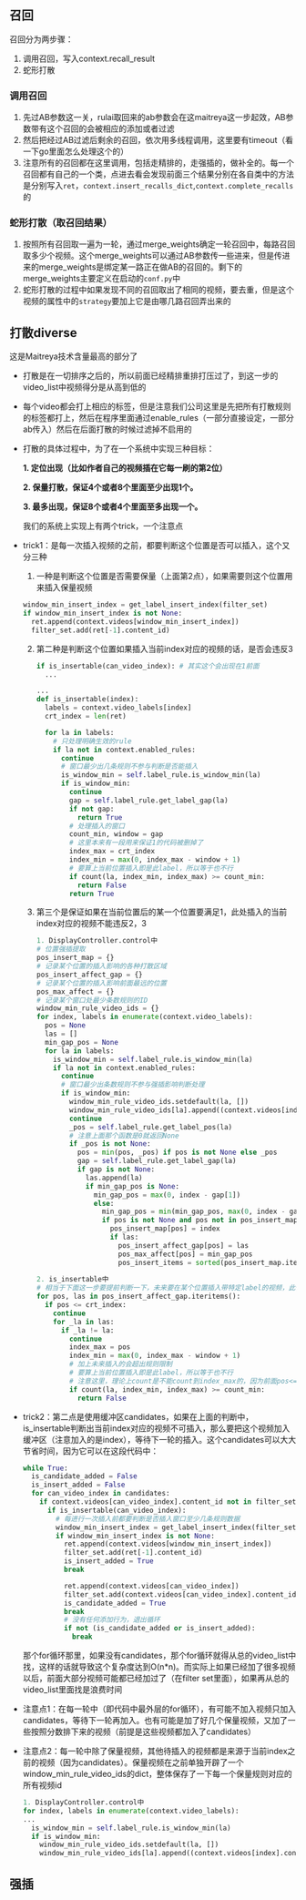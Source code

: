 ## 召回

召回分为两步骤：

1. 调用召回，写入context.recall_result
2. 蛇形打散

### 调用召回

1. 先过AB参数这一关，rulai取回来的ab参数会在这maitreya这一步起效，AB参数带有这个召回的会被相应的添加或者过滤
2. 然后把经过AB过滤后剩余的召回，依次用多线程调用，这里要有timeout（看一下go里面怎么处理这个的）
3. 注意所有的召回都在这里调用，包括走精排的，走强插的，做补全的。每一个召回都有自己的一个类，点进去看会发现前面三个结果分别在各自类中的方法是分别写入`ret`，`context.insert_recalls_dict`,`context.complete_recalls`的

### 蛇形打散（取召回结果）

1. 按照所有召回取一遍为一轮，通过merge_weights确定一轮召回中，每路召回取多少个视频。这个merge_weights可以通过AB参数传一些进来，但是传进来的merge_weights是绑定某一路正在做AB的召回的。剩下的merge_weights主要定义在启动的`conf.py`中
2. 蛇形打散的过程中如果发现不同的召回取出了相同的视频，要去重，但是这个视频的属性中的`strategy`要加上它是由哪几路召回弄出来的



## 打散diverse

这是Maitreya技术含量最高的部分了

+ 打散是在一切排序之后的，所以前面已经精排重排打压过了，到这一步的video_list中视频得分是从高到低的

+ 每个video都会打上相应的标签，但是注意我们公司这里是先把所有打散规则的标签都打上，然后在程序里面通过enable_rules（一部分直接设定，一部分ab传入）然后在后面打散的时候过滤掉不启用的

+ 打散的具体过程中，为了在一个系统中实现三种目标：

  **1. 定位出现（比如作者自己的视频插在它每一刷的第2位）**

  **2. 保量打散，保证4个或者8个里面至少出现1个。**

  **3. 最多出现，保证8个或者4个里面至多出现一个。**

  我们的系统上实现上有两个trick，一个注意点

+ trick1：是每一次插入视频的之前，都要判断这个位置是否可以插入，这个又分三种

  1. 一种是判断这个位置是否需要保量（上面第2点），如果需要则这个位置用来插入保量视频

  ```python
  window_min_insert_index = get_label_insert_index(filter_set)
  if window_min_insert_index is not None:
  	ret.append(context.videos[window_min_insert_index])
  	filter_set.add(ret[-1].content_id)
  ```

  2. 第二种是判断这个位置如果插入当前index对应的视频的话，是否会违反3

     ```python
     if is_insertable(can_video_index): # 其实这个会出现在1前面
       ...
     
     ...
     def is_insertable(index):
       labels = context.video_labels[index]
       crt_index = len(ret)
     
       for la in labels:
         # 只处理明确生效的rule
         if la not in context.enabled_rules:
           continue
           # 窗口最少出几条规则不参与判断是否能插入
           is_window_min = self.label_rule.is_window_min(la)
           if is_window_min:
             continue
             gap = self.label_rule.get_label_gap(la)
             if not gap:
               return True
             # 处理插入的窗口
             count_min, window = gap
             # 这里本来有一段用来保证1的代码被删掉了
             index_max = crt_index
             index_min = max(0, index_max - window + 1)
             # 要算上当前位置插入即是此label，所以等于也不行
             if count(la, index_min, index_max) >= count_min:
               return False
             return True
     ```

  3. 第三个是保证如果在当前位置后的某一个位置要满足1，此处插入的当前index对应的视频不能违反2，3

     ```python
     1. DisplayController.control中
     # 位置强插提取
     pos_insert_map = {}
     # 记录某个位置的插入影响的各种打散区域
     pos_insert_affect_gap = {}
     # 记录某个位置的插入影响前面最远的位置
     pos_max_affect = {}
     # 记录某个窗口处最少条数规则的ID
     window_min_rule_video_ids = {}
     for index, labels in enumerate(context.video_labels):
       pos = None
       las = []
       min_gap_pos = None
       for la in labels:
         is_window_min = self.label_rule.is_window_min(la)
         if la not in context.enabled_rules:
           continue
           # 窗口最少出条数规则不参与强插影响判断处理
           if is_window_min:
             window_min_rule_video_ids.setdefault(la, [])
             window_min_rule_video_ids[la].append((context.videos[index].content_id, index))
             continue
             _pos = self.label_rule.get_label_pos(la)
             # 注意上面那个函数是0就返回None
             if _pos is not None:
               pos = min(pos, _pos) if pos is not None else _pos
               gap = self.label_rule.get_label_gap(la)
               if gap is not None:
                 las.append(la)
                 if min_gap_pos is None:
                   min_gap_pos = max(0, index - gap[1])
                   else:
                     min_gap_pos = min(min_gap_pos, max(0, index - gap[1]))
                     if pos is not None and pos not in pos_insert_map:
                       pos_insert_map[pos] = index
                       if las:
                         pos_insert_affect_gap[pos] = las
                         pos_max_affect[pos] = min_gap_pos
                         pos_insert_items = sorted(pos_insert_map.items(), key=lambda e:e[0])
                         
     2. is_insertable中
     # 相当于下面这一步要提前判断一下，未来要在某个位置插入带特定label的视频，此位置处是否要做一些操作
     for pos, las in pos_insert_affect_gap.iteritems():
       if pos <= crt_index:
         continue
         for _la in las:
           if _la != la:
             continue
             index_max = pos
             index_min = max(0, index_max - window + 1)
             # 加上未来插入的会超出规则限制
             # 要算上当前位置插入即是此label，所以等于也不行
             # 注意这里，理论上count是不能count到index_max的，因为前面pos<=crt_index，我觉得应该是count_min - 1，这个必须要
             if count(la, index_min, index_max) >= count_min:
               return False
     ```

     

+ trick2：第二点是使用缓冲区candidates，如果在上面的判断中，is_insertable判断出当前index对应的视频不可插入，那么要把这个视频加入缓冲区（注意加入的是index），等待下一轮的插入。这个candidates可以大大节省时间，因为它可以在这段代码中：

  ```python
  while True:
    is_candidate_added = False
    is_insert_added = False
    for can_video_index in candidates:
      if context.videos[can_video_index].content_id not in filter_set:
        if is_insertable(can_video_index):
          # 每进行一次插入前都要判断是否插入窗口至少几条规则数据
          window_min_insert_index = get_label_insert_index(filter_set)
          if window_min_insert_index is not None:
            ret.append(context.videos[window_min_insert_index])
            filter_set.add(ret[-1].content_id)
            is_insert_added = True
            break
  
            ret.append(context.videos[can_video_index])
            filter_set.add(context.videos[can_video_index].content_id)
            is_candidate_added = True
            break
            # 没有任何添加行为，退出循环
            if not (is_candidate_added or is_insert_added):
              break
  ```

  那个for循环那里，如果没有candidates，那个for循环就得从总的video_list中找，这样的话就导致这个复杂度达到O(n*n)。而实际上如果已经加了很多视频以后，前面大部分视频可能都已经加过了（在filter set里面），如果再从总的video_list里面找是浪费时间

+ 注意点1：在每一轮中（即代码中最外层的for循环），有可能不加入视频只加入candidates，等待下一轮再加入。也有可能是加了好几个保量视频，又加了一些按照分数排下来的视频（前提是这些视频都加入了candidates）

+ 注意点2：每一轮中除了保量视频，其他待插入的视频都是来源于当前index之前的视频（因为candidates）。保量视频在之前单独开辟了一个window_min_rule_video_ids的dict，整体保存了一下每一个保量规则对应的所有视频id

  ```python
  1. DisplayController.control中
  for index, labels in enumerate(context.video_labels):
  ...
  	is_window_min = self.label_rule.is_window_min(la)
    if is_window_min:
      window_min_rule_video_ids.setdefault(la, [])
      window_min_rule_video_ids[la].append((context.videos[index].content_id, index))
  ```

## 强插



